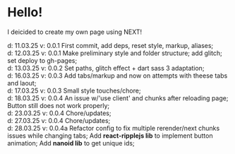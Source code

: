 <h1>Hello!</h1>

I deicided to create my own page using NEXT!

d: 11.03.25
v: 0.0.1
First commit, add deps, reset style, markup, aliases; <br>
d: 12.03.25
v: 0.0.1
Make preliminary style and folder structure; add glitch; set deploy to gh-pages;<br>
d: 13.03.25
v: 0.0.2
Set paths, glitch effect + dart sass 3 adaptation;<br>
d: 16.03.25
v: 0.0.3
Add tabs/markup and now on attempts with theese tabs and laout;<br>
d: 17.03.25
v: 0.0.3
Small style touches/chore;<br>
d: 18.03.25
v: 0.0.4
An issue w/'use client' and chunks after reloading page;
Button still does not work properly;<br>
d: 23.03.25
v: 0.0.4
Chore/updates;<br>
d: 27.03.25
v: 0.0.4
Chore/updates;<br>
d: 28.03.25
v: 0.0.4a
Refactor config to fix multiple rerender/next chunks issues while changing tabs;
Add <b>react-ripplejs lib</b> to implement button animation;
Add <b>nanoid lib</b> to get unique ids;
